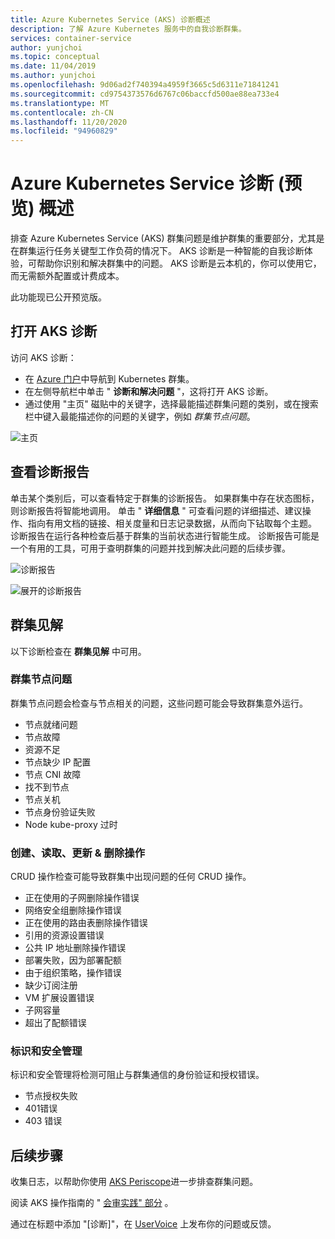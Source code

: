 ```yaml
---
title: Azure Kubernetes Service (AKS) 诊断概述
description: 了解 Azure Kubernetes 服务中的自我诊断群集。
services: container-service
author: yunjchoi
ms.topic: conceptual
ms.date: 11/04/2019
ms.author: yunjchoi
ms.openlocfilehash: 9d06ad2f740394a4959f3665c5d6311e71841241
ms.sourcegitcommit: cd9754373576d6767c06baccfd500ae88ea733e4
ms.translationtype: MT
ms.contentlocale: zh-CN
ms.lasthandoff: 11/20/2020
ms.locfileid: "94960829"
---
```

# <a name="azure-kubernetes-service-diagnostics-preview-overview"></a>Azure Kubernetes Service 诊断 (预览) 概述

排查 Azure Kubernetes Service (AKS) 群集问题是维护群集的重要部分，尤其是在群集运行任务关键型工作负荷的情况下。 AKS 诊断是一种智能的自我诊断体验，可帮助你识别和解决群集中的问题。 AKS 诊断是云本机的，你可以使用它，而无需额外配置或计费成本。

此功能现已公开预览版。

## <a name="open-aks-diagnostics"></a>打开 AKS 诊断

访问 AKS 诊断：

- 在 [Azure 门户](https://portal.azure.com)中导航到 Kubernetes 群集。
- 在左侧导航栏中单击 " **诊断和解决问题** "，这将打开 AKS 诊断。
- 通过使用 "主页" 磁贴中的关键字，选择最能描述群集问题的类别，或在搜索栏中键入最能描述你的问题的关键字，例如 _群集节点问题_。

![主页](./media/concepts-diagnostics/aks-diagnostics-homepage.png)

## <a name="view-a-diagnostic-report"></a>查看诊断报告

单击某个类别后，可以查看特定于群集的诊断报告。 如果群集中存在状态图标，则诊断报告将智能地调用。 单击 " **详细信息** " 可查看问题的详细描述、建议操作、指向有用文档的链接、相关度量和日志记录数据，从而向下钻取每个主题。 诊断报告在运行各种检查后基于群集的当前状态进行智能生成。 诊断报告可能是一个有用的工具，可用于查明群集的问题并找到解决此问题的后续步骤。

![诊断报告](./media/concepts-diagnostics/diagnostic-report.png)

![展开的诊断报告](./media/concepts-diagnostics/node-issues.png)

## <a name="cluster-insights"></a>群集见解

以下诊断检查在 **群集见解** 中可用。

### <a name="cluster-node-issues"></a>群集节点问题

群集节点问题会检查与节点相关的问题，这些问题可能会导致群集意外运行。

- 节点就绪问题
- 节点故障
- 资源不足
- 节点缺少 IP 配置
- 节点 CNI 故障
- 找不到节点
- 节点关机
- 节点身份验证失败
- Node kube-proxy 过时

### <a name="create-read-update--delete-operations"></a>创建、读取、更新 & 删除操作

CRUD 操作检查可能导致群集中出现问题的任何 CRUD 操作。

- 正在使用的子网删除操作错误
- 网络安全组删除操作错误
- 正在使用的路由表删除操作错误
- 引用的资源设置错误
- 公共 IP 地址删除操作错误
- 部署失败，因为部署配额
- 由于组织策略，操作错误
- 缺少订阅注册
- VM 扩展设置错误
- 子网容量
- 超出了配额错误

### <a name="identity-and-security-management"></a>标识和安全管理

标识和安全管理将检测可阻止与群集通信的身份验证和授权错误。

- 节点授权失败
- 401错误
- 403 错误

## <a name="next-steps"></a>后续步骤

收集日志，以帮助你使用 [AKS Periscope](https://aka.ms/aksperiscope)进一步排查群集问题。

阅读 AKS 操作指南的 " [会审实践" 部分](https://docs.microsoft.com/azure/architecture/operator-guides/aks/aks-triage-practices) 。

通过在标题中添加 "[诊断]"，在 [UserVoice](https://feedback.azure.com/forums/914020-azure-kubernetes-service-aks) 上发布你的问题或反馈。
